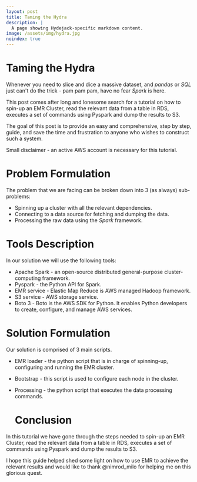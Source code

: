```yaml
---
layout: post
title: Taming the Hydra
description: |
  A page showing Hydejack-specific markdown content.
image: /assets/img/hydra.jpg
noindex: true
---
```


# Taming the Hydra

Whenever you need to slice and dice a massive dataset, and _pandas_ or _SQL_ just can't do the trick - pam pam pam, have no fear _Spark_ is here.

This post comes after long and lonesome search for a tutorial on how to spin-up an EMR Cluster, read the relevant data from a table in RDS, executes a set of commands using Pyspark and dump the results to S3.

The goal of this post is to provide an easy and comprehensive, step by step, guide, and save the time and frustration to anyone who wishes to construct such a system.

Small disclaimer - an active AWS account is necessary for this tutorial.

# Problem Formulation

The problem that we are facing can be broken down into 3 (as always) sub-problems:

- Spinning up a cluster with all the relevant dependencies.
- Connecting to a data source for fetching and dumping the data.
- Processing the raw data using the _Spark_ framework.

# Tools Description

In our solution we will use the following tools:

- Apache Spark - an open-source distributed general-purpose cluster-computing framework.
- Pyspark - the Python API for Spark.
- EMR service - Elastic Map Reduce is AWS managed Hadoop framework.
- S3 service - AWS storage service.
- Boto 3 - Boto is the AWS SDK for Python. It enables Python developers to create, configure, and manage AWS services.

# Solution Formulation

Our solution is comprised of 3 main scripts.

- EMR loader - the python script that is in charge of spinning-up, configuring and running the EMR cluster.
- Bootstrap - this script is used to configure each node in the cluster.
- Processing - the python script that executes the data processing commands.

  <script src="https://gist.github.com/wolfenfeld/a9459158a98f191c338e7aaa17c4e26e.js">
  </script>

  # Conclusion

In this tutorial we have gone through the steps needed to spin-up an EMR Cluster, read the relevant data from a table in RDS, executes a set of commands using Pyspark and dump the results to S3.

I hope this guide helped shed some light on how to use EMR to achieve the relevant results and would like to thank @nimrod_milo for helping me on this glorious quest.
